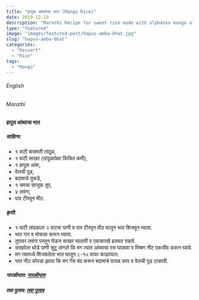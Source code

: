 ```yaml
---
title: "हापूस आंब्याचा भात (Mango Rice)"
date: 2019-12-19
description: "Marathi Recipe for sweet rice made with alphanso mango also called locally as hapus amba bhat"
type: "featured"
image: "images/featured-post/hapus-amba-bhat.jpg"
slug: "hapus-amba-bhat"
categories: 
  - "Dessert"
  - "Rice"
tags:
  - "Mango"
---
```


###### English








###### Marathi




#### हापूस आंब्याचा भात 



##### साहित्य:


- १ वाटी बासमती तांदूळ,
- १ वाटी साखर (तांदुळापेक्षा किंचित कमी),
- १ हापूस आंबा,
- वेलची पूड,
- बदामाचे तुकडे,
- १ चमचा साजूक तूप,
- ४ लवंगा,
- पाव टीस्पून मीठ. 



##### कृती:


- १ वाटी तांदळाला २ वाट्या पाणी व पाव टीस्पून मीठ घालून भात शिजवून घ्यावा.
- भात गार व मोकळा करून घ्यावा.
- तुपावर लवंगा परतून घेऊन साखर घालावी व एकसारखे हलवत राहावे.
- साखरेला थोडे पाणी सुटू लागले कि मग त्यात आंब्याचा रस घालावा व मिश्रण नीट एकजीव करून घ्यावे.
- मग त्यामध्ये शिजवलेला भात घालून ८-१० वाफा काढाव्यात.
- भात नीट कोरडा झाला कि मग गॅस बंद करून बदामाचे पातळ काप व वेलची पूड टाकावी.



##### नारळीभात: [नारळीभात](/narali-bhat) 
##### तवा पुलाव: [तवा पुलाव](/tawa-pulao) 